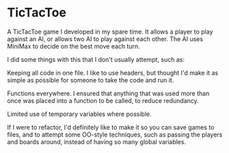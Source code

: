# TicTacToe
A TicTacToe game I developed in my spare time. It allows a player to play against an AI, or allows two AI to play against each other. The AI uses MiniMax to decide on the best move each turn.

I did some things with this that I don't usually attempt, such as:

Keeping all code in one file. I like to use headers, but thought I'd make it as simple as possible for someone to take the code and run it.

Functions everywhere. I ensured that anything that was used more than once was placed into a function to be called, to reduce redundancy.

Limited use of temporary variables where possible.

If I were to refactor, I'd definitely like to make it so you can save games to files, and to attempt some OO-style techniques, such as passing the players and boards around, instead of having so many global variables.
